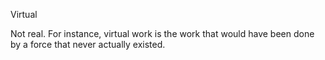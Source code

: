 Virtual

Not real. For instance, virtual work is the work that would have been
done by a force that never actually existed.
